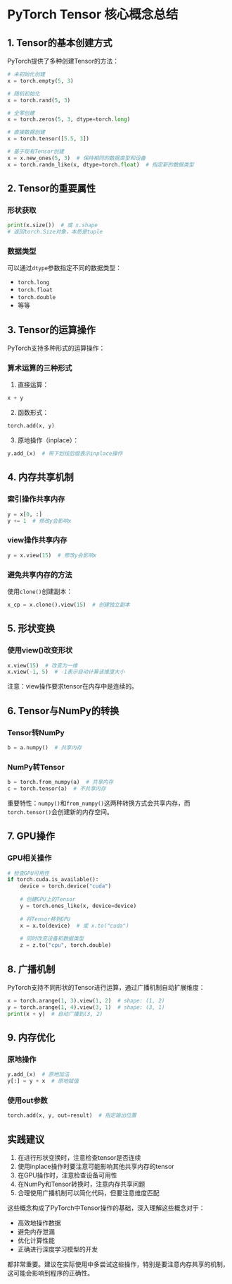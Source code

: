 # PyTorch Tensor 核心概念总结

## 1. Tensor的基本创建方式

PyTorch提供了多种创建Tensor的方法：

```python
# 未初始化创建
x = torch.empty(5, 3)

# 随机初始化
x = torch.rand(5, 3)

# 全零创建
x = torch.zeros(5, 3, dtype=torch.long)

# 直接数据创建
x = torch.tensor([5.5, 3])

# 基于现有Tensor创建
x = x.new_ones(5, 3)  # 保持相同的数据类型和设备
x = torch.randn_like(x, dtype=torch.float)  # 指定新的数据类型
```

## 2. Tensor的重要属性

### 形状获取
```python
print(x.size())  # 或 x.shape
# 返回torch.Size对象，本质是tuple
```

### 数据类型
可以通过`dtype`参数指定不同的数据类型：
- `torch.long`
- `torch.float`
- `torch.double`
- 等等

## 3. Tensor的运算操作

PyTorch支持多种形式的运算操作：

### 算术运算的三种形式
1. 直接运算：
```python
x + y
```

2. 函数形式：
```python
torch.add(x, y)
```

3. 原地操作（inplace）：
```python
y.add_(x)  # 带下划线后缀表示inplace操作
```

## 4. 内存共享机制

### 索引操作共享内存
```python
y = x[0, :]
y += 1  # 修改y会影响x
```

### view操作共享内存
```python
y = x.view(15)  # 修改y会影响x
```

### 避免共享内存的方法
使用`clone()`创建副本：
```python
x_cp = x.clone().view(15)  # 创建独立副本
```

## 5. 形状变换

### 使用view()改变形状
```python
x.view(15)  # 改变为一维
x.view(-1, 5)  # -1表示自动计算该维度大小
```

注意：view操作要求tensor在内存中是连续的。

## 6. Tensor与NumPy的转换

### Tensor转NumPy
```python
b = a.numpy()  # 共享内存
```

### NumPy转Tensor
```python
b = torch.from_numpy(a)  # 共享内存
c = torch.tensor(a)  # 不共享内存
```

重要特性：`numpy()`和`from_numpy()`这两种转换方式会共享内存，而`torch.tensor()`会创建新的内存空间。

## 7. GPU操作

### GPU相关操作
```python
# 检查GPU可用性
if torch.cuda.is_available():
    device = torch.device("cuda")
    
    # 创建GPU上的Tensor
    y = torch.ones_like(x, device=device)
    
    # 将Tensor移到GPU
    x = x.to(device)  # 或 x.to("cuda")
    
    # 同时改变设备和数据类型
    z = z.to("cpu", torch.double)
```

## 8. 广播机制

PyTorch支持不同形状的Tensor进行运算，通过广播机制自动扩展维度：

```python
x = torch.arange(1, 3).view(1, 2)  # shape: (1, 2)
y = torch.arange(1, 4).view(3, 1)  # shape: (3, 1)
print(x + y)  # 自动广播到(3, 2)
```

## 9. 内存优化

### 原地操作
```python
y.add_(x)  # 原地加法
y[:] = y + x  # 原地赋值
```

### 使用out参数
```python
torch.add(x, y, out=result)  # 指定输出位置
```

## 实践建议

1. 在进行形状变换时，注意检查tensor是否连续
2. 使用inplace操作时要注意可能影响其他共享内存的tensor
3. 在GPU操作时，注意检查设备可用性
4. 在NumPy和Tensor转换时，注意内存共享问题
5. 合理使用广播机制可以简化代码，但要注意维度匹配

这些概念构成了PyTorch中Tensor操作的基础，深入理解这些概念对于：
- 高效地操作数据
- 避免内存泄漏
- 优化计算性能
- 正确进行深度学习模型的开发

都非常重要。建议在实际使用中多尝试这些操作，特别是要注意内存共享的机制，这可能会影响到程序的正确性。 